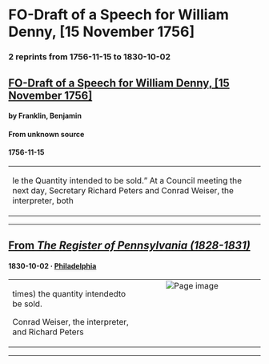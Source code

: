 
# FO-Draft of a Speech for William Denny, [15 November 1756]

### 2 reprints from 1756-11-15 to 1830-10-02

## [FO-Draft of a Speech for William Denny, [15 November 1756]](https://founders.archives.gov/documents/Franklin/01-07-02-0007)

#### by Franklin, Benjamin

#### From unknown source

#### 1756-11-15

<table style="width: 100%;"><tr><td style="width: 50%">

le the Quantity intended to be sold.” At a Council meeting the next day, Secretary Richard Peters and Conrad Weiser, the interpreter, both
</td></tr></table>

---

## [From _The Register of Pennsylvania (1828-1831)_](https://archive.org/details/sim_hazards-register-of-pennsylvania_1830-10-02_6_14/page/n2/mode/1up?view=theater)

#### 1830-10-02 &middot; [Philadelphia](http://dbpedia.org/resource/Philadelphia)

<table style="width: 100%;"><tr><td style="width: 50%">

  
times) the quantity intendedto be sold.  
  
Conrad Weiser, the interpreter, and Richard Peters
</td><td style="width: 50%; max-height: 75%; margin: auto; display: block;">
<img alt="Page image" src="https://iiif.archive.org/iiif/sim_hazards-register-of-pennsylvania_1830-10-02_6_14&#0036;2/pct:43.857759,77.968415,33.863147,2.105674/600,/0/default.jpg"/>
</td>
</tr></table>

---

